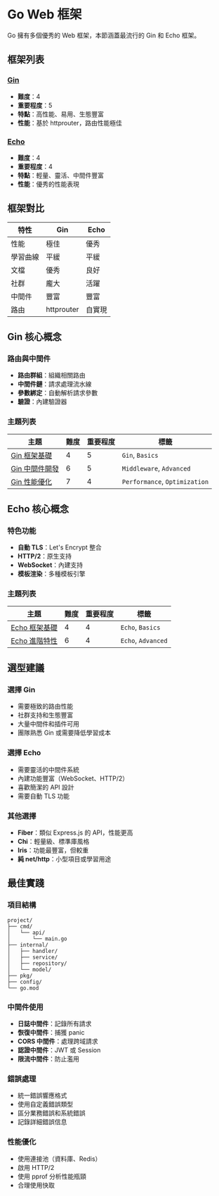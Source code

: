 # Go Web 框架

Go 擁有多個優秀的 Web 框架，本節涵蓋最流行的 Gin 和 Echo 框架。

## 框架列表

### [Gin](./Gin/)
- **難度**：4
- **重要程度**：5
- **特點**：高性能、易用、生態豐富
- **性能**：基於 httprouter，路由性能極佳

### [Echo](./Echo/)
- **難度**：4
- **重要程度**：4
- **特點**：輕量、靈活、中間件豐富
- **性能**：優秀的性能表現

## 框架對比

| 特性 | Gin | Echo |
|------|-----|------|
| 性能 | 極佳 | 優秀 |
| 學習曲線 | 平緩 | 平緩 |
| 文檔 | 優秀 | 良好 |
| 社群 | 龐大 | 活躍 |
| 中間件 | 豐富 | 豐富 |
| 路由 | httprouter | 自實現 |

## Gin 核心概念

### 路由與中間件
- **路由群組**：組織相關路由
- **中間件鏈**：請求處理流水線
- **參數綁定**：自動解析請求參數
- **驗證**：內建驗證器

### 主題列表
| 主題 | 難度 | 重要程度 | 標籤 |
|------|------|----------|------|
| [Gin 框架基礎](./Gin/gin_framework_basics.md) | 4 | 5 | `Gin`, `Basics` |
| [Gin 中間件開發](./Gin/gin_middleware_development.md) | 6 | 5 | `Middleware`, `Advanced` |
| [Gin 性能優化](./Gin/gin_performance_best_practices.md) | 7 | 4 | `Performance`, `Optimization` |

## Echo 核心概念

### 特色功能
- **自動 TLS**：Let's Encrypt 整合
- **HTTP/2**：原生支持
- **WebSocket**：內建支持
- **模板渲染**：多種模板引擎

### 主題列表
| 主題 | 難度 | 重要程度 | 標籤 |
|------|------|----------|------|
| [Echo 框架基礎](./Echo/echo_framework_basics.md) | 4 | 4 | `Echo`, `Basics` |
| [Echo 進階特性](./Echo/echo_advanced_features.md) | 6 | 4 | `Echo`, `Advanced` |

## 選型建議

### 選擇 Gin
- 需要極致的路由性能
- 社群支持和生態豐富
- 大量中間件和插件可用
- 團隊熟悉 Gin 或需要降低學習成本

### 選擇 Echo
- 需要靈活的中間件系統
- 內建功能豐富（WebSocket、HTTP/2）
- 喜歡簡潔的 API 設計
- 需要自動 TLS 功能

### 其他選擇
- **Fiber**：類似 Express.js 的 API，性能更高
- **Chi**：輕量級、標準庫風格
- **Iris**：功能最豐富，但較重
- **純 net/http**：小型項目或學習用途

## 最佳實踐

### 項目結構
```
project/
├── cmd/
│   └── api/
│       └── main.go
├── internal/
│   ├── handler/
│   ├── service/
│   ├── repository/
│   └── model/
├── pkg/
├── config/
└── go.mod
```

### 中間件使用
- **日誌中間件**：記錄所有請求
- **恢復中間件**：捕獲 panic
- **CORS 中間件**：處理跨域請求
- **認證中間件**：JWT 或 Session
- **限流中間件**：防止濫用

### 錯誤處理
- 統一錯誤響應格式
- 使用自定義錯誤類型
- 區分業務錯誤和系統錯誤
- 記錄詳細錯誤信息

### 性能優化
- 使用連接池（資料庫、Redis）
- 啟用 HTTP/2
- 使用 pprof 分析性能瓶頸
- 合理使用快取
